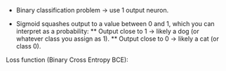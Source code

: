 * Binary classification problem → use 1 output neuron.

* Sigmoid squashes output to a value between 0 and 1, which you can interpret as a probability:
    ** Output close to 1 → likely a dog (or whatever class you assign as 1).
    ** Output close to 0 → likely a cat (or class 0).

Loss function (Binary Cross Entropy BCE):
